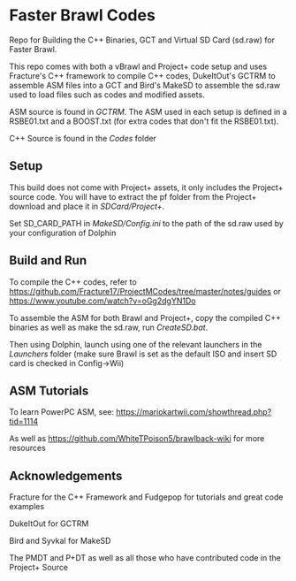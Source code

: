 # Faster Brawl Codes
Repo for Building the C++ Binaries, GCT and Virtual SD Card (sd.raw) for Faster Brawl.

This repo comes with both a vBrawl and Project+ code setup and uses Fracture's C++ framework to compile C++ codes, DukeItOut's GCTRM to assemble ASM files into a GCT and Bird's MakeSD to assemble the sd.raw used to load files such as codes and modified assets.

ASM source is found in *GCTRM*. The ASM used in each setup is defined in a RSBE01.txt and a BOOST.txt (for extra codes that don't fit the RSBE01.txt).

C++ Source is found in the *Codes* folder

## Setup

This build does not come with Project+ assets, it only includes the Project+ source code. You will have to extract the pf folder from the Project+ download and place it in *SDCard/Project+*.

Set SD_CARD_PATH in *MakeSD/Config.ini* to the path of the sd.raw used by your configuration of Dolphin

## Build and Run

To compile the C++ codes, refer to https://github.com/Fracture17/ProjectMCodes/tree/master/notes/guides or https://www.youtube.com/watch?v=oGg2dgYN1Do

To assemble the ASM for both Brawl and Project+, copy the compiled C++ binaries as well as make the sd.raw, run *CreateSD.bat*. 

Then using Dolphin, launch using one of the relevant launchers in the *Launchers* folder (make sure Brawl is set as the default ISO and insert SD card is checked in Config->Wii)

## ASM Tutorials

To learn PowerPC ASM, see: https://mariokartwii.com/showthread.php?tid=1114 <br />

As well as https://github.com/WhiteTPoison5/brawlback-wiki for more resources

## Acknowledgements

Fracture for the C++ Framework and Fudgepop for tutorials and great code examples

DukeItOut for GCTRM

Bird and Syvkal for MakeSD

The PMDT and P+DT as well as all those who have contributed code in the Project+ Source


